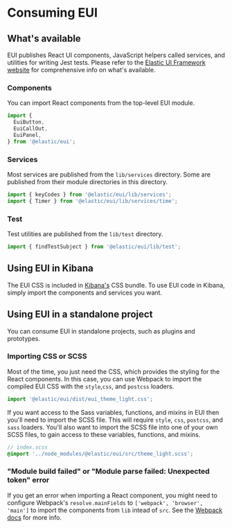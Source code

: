 # Consuming EUI

## What's available

EUI publishes React UI components, JavaScript helpers called services, and utilities for writing Jest tests. Please refer to the [Elastic UI Framework website](https://elastic.github.io/eui) for comprehensive info on what's available.

### Components

You can import React components from the top-level EUI module.

```js
import {
  EuiButton,
  EuiCallOut,
  EuiPanel,
} from '@elastic/eui';
```

### Services

Most services are published from the `lib/services` directory. Some are published from their module directories in this directory.

```js
import { keyCodes } from '@elastic/eui/lib/services';
import { Timer } from '@elastic/eui/lib/services/time';
```

### Test

Test utilities are published from the `lib/test` directory.

```js
import { findTestSubject } from '@elastic/eui/lib/test';
```

## Using EUI in Kibana

The EUI CSS is included in [Kibana's](https://www..github.com/elastic/kibana) CSS bundle. To use EUI code in Kibana, simply import the components and services you want.

## Using EUI in a standalone project

You can consume EUI in standalone projects, such as plugins and prototypes.

### Importing CSS or SCSS

Most of the time, you just need the CSS, which provides the styling for the React components. In this case, you can use Webpack to import the compiled EUI CSS with the `style`,`css`, and `postcss` loaders.

```js
import '@elastic/eui/dist/eui_theme_light.css';
```

If you want access to the Sass variables, functions, and mixins in EUI then you'll need to import the SCSS file. This will require `style`, `css`, `postcss`, and `sass` loaders. You'll also want to import the SCSS file into one of your own SCSS files, to gain access to these variables, functions, and mixins.

```scss
// index.scss
@import '../node_modules/@elastic/eui/src/theme_light.scss';
```

### "Module build failed" or "Module parse failed: Unexpected token" error

If you get an error when importing a React component, you might need to configure Webpack's `resolve.mainFields` to `['webpack', 'browser', 'main']` to import the components from `lib` intead of `src`. See the [Webpack docs](https://webpack.js.org/configuration/resolve/#resolve-mainfields) for more info.
